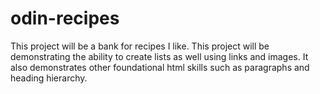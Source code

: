 # odin-recipes
This project will be a bank for recipes I like.
This project will be demonstrating the ability to create lists as well using links and images. It also demonstrates other foundational html skills such as paragraphs and heading hierarchy.